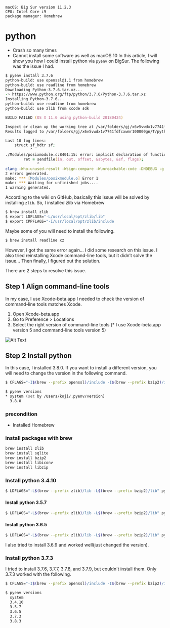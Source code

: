 ```
macOS: Big Sur version 11.2.3
CPU: Intel Core i9
package manager: Homebrew
```
# python

- Crash so many times
- Cannot install some software as well as macOS 10
In this article, I will show you how I could install python via `pyenv` on BigSur.
The following was the issue I had.

```zsh
$ pyenv install 3.7.6
python-build: use openssl@1.1 from homebrew
python-build: use readline from homebrew
Downloading Python-3.7.6.tar.xz...
-> https://www.python.org/ftp/python/3.7.6/Python-3.7.6.tar.xz
Installing Python-3.7.6...
python-build: use readline from homebrew
python-build: use zlib from xcode sdk

BUILD FAILED (OS X 11.0 using python-build 20180424)

Inspect or clean up the working tree at /var/folders/gj/x6v5vwdx1v7741fdfcxwmr100000gn/T/python-build.20200830033458.15319
Results logged to /var/folders/gj/x6v5vwdx1v7741fdfcxwmr100000gn/T/python-build.20200830033458.15319.log

Last 10 log lines:
    struct sf_hdtr sf;
           ^
./Modules/posixmodule.c:8401:15: error: implicit declaration of function 'sendfile' is invalid in C99 [-Werror,-Wimplicit-function-declaration]
        ret = sendfile(in, out, offset, &sbytes, &sf, flags);
              ^
clang -Wno-unused-result -Wsign-compare -Wunreachable-code -DNDEBUG -g -fwrapv -O3 -Wall -I/Applications/Xcode-beta.app/Contents/Developer/Platforms/MacOSX.platform/Developer/SDKs/MacOSX.sdk/usr/include   -I/Applications/Xcode-beta.app/Contents/Developer/Platforms/MacOSX.platform/Developer/SDKs/MacOSX.sdk/usr/include   -std=c99 -Wextra -Wno-unused-result -Wno-unused-parameter -Wno-missing-field-initializers -Wstrict-prototypes -Werror=implicit-function-declaration   -I. -I./Include -I/usr/local/opt/readline/include -I/usr/local/opt/readline/include -I/Users/koji/.pyenv/versions/3.7.6/include  -I/usr/local/opt/readline/include -I/usr/local/opt/readline/include -I/Users/koji/.pyenv/versions/3.7.6/include    -c ./Modules/pwdmodule.c -o Modules/pwdmodule.o
2 errors generated.
make: *** [Modules/posixmodule.o] Error 1
make: *** Waiting for unfinished jobs....
1 warning generated.
```

According to the wiki on GitHub, basically this issue will be solved by installing `zlib`.
So, I installed zlib via Homebrew

```zsh
$ brew install zlib
$ export LDFLAGS="-L/usr/local/opt/zlib/lib" 
$ export CPPFLAGS="-I/usr/local/opt/zlib/include
```
Maybe some of you will need to install the following.
```zsh
$ brew install readline xz
```

However, I got the same error again… I did some research on this issue.
I also tried reinstalling Xcode command-line tools, but it didn’t solve the issue…
Then finally, I figured out the solution.

There are 2 steps to resolve this issue.

## Step 1 Align command-line tools
In my case, I use Xcode-beta.app
I needed to check the version of command-line tools matches Xcode.

1. Open Xcode-beta.app
2. Go to Preference > Locations
3. Select the right version of command-line tools
(* I use Xcode-beta.app version 5 and command-line tools version 5)

![Alt Text](https://dev-to-uploads.s3.amazonaws.com/i/74geagjrje1v6u346ua5.png)

## Step 2 Install python
In this case, I installed 3.8.0. If you want to install a different version, you will need to change the version in the following command.

```zsh
$ CFLAGS="-I$(brew --prefix openssl)/include -I$(brew --prefix bzip2)/include -I$(brew --prefix readline)/include -I$(xcrun --show-sdk-path)/usr/include" LDFLAGS="-L$(brew --prefix openssl)/lib -L$(brew --prefix readline)/lib -L$(brew --prefix zlib)/lib -L$(brew --prefix bzip2)/lib" pyenv install --patch 3.8.0 < <(curl -sSL https://github.com/python/cpython/commit/8ea6353.patch\?full_index\=1)
```

```zsh
$ pyenv versions
* system (set by /Users/koji/.pyenv/version)
  3.8.0
```


### precondition
- Installed Homebrew

### install packages with brew
```zsh
brew install zlib
brew install sqlite
brew install bzip2
brew install libiconv
brew install libzip
```

### Install python 3.4.10
```zsh
$ LDFLAGS="-L$(brew --prefix zlib)/lib -L$(brew --prefix bzip2)/lib" pyenv install --patch 3.4.10 < <(curl -sSL https://github.com/python/cpython/commit/8ea6353.patch\?full_index\=1)
```

#### Install python 3.5.7
```zsh
$ LDFLAGS="-L$(brew --prefix zlib)/lib -L$(brew --prefix bzip2)/lib" pyenv install --patch 3.5.7 < <(curl -sSL https://github.com/python/cpython/commit/8ea6353.patch\?full_index\=1)
```

#### Install python 3.6.5
```zsh
$ LDFLAGS="-L$(brew --prefix zlib)/lib -L$(brew --prefix bzip2)/lib" pyenv install --patch 3.6.5 < <(curl -sSL https://github.com/python/cpython/commit/8ea6353.patch\?full_index\=1)
```
I also tried to install 3.6.9 and worked well(just changed the version).


### Install python 3.7.3
I tried to install 3.7.6, 3.7.7, 3.7.8, and 3.7.9, but couldn't install them. Only 3.7.3 worked with the following.

```zsh
$ CFLAGS="-I$(brew --prefix openssl)/include -I$(brew --prefix bzip2)/include -I$(brew --prefix readline)/include -I$(xcrun --show-sdk-path)/usr/include" LDFLAGS="-L$(brew --prefix openssl)/lib -L$(brew --prefix readline)/lib -L$(brew --prefix zlib)/lib -L$(brew --prefix bzip2)/lib" pyenv install --patch 3.7.3 < <(curl -sSL https://github.com/python/cpython/commit/8ea6353.patch\?full_index\=1)
```

```zsh
$ pyenv versions
  system
  3.4.10
  3.5.7
  3.6.5
  3.7.3
  3.8.3
```


